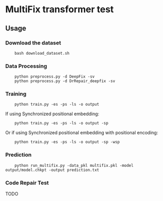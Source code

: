 # MultiFix transformer test

## Usage

### Download the dataset
```
    bash download_dataset.sh
```

### Data Processing
```
    python preprocess.py -d DeepFix -sv
    python preprocess.py -d DrRepair_deepfix -sv
```

### Training
```
    python train.py -es -ps -ls -o output
```

If using Synchronized positional embedding:
```
    python train.py -es -ps -ls -o output -sp
```

Or if using Synchronized positional embedding with positional encoding:
```
    python train.py -es -ps -ls -o output -sp -wsp
```

### Prediction
```
    python run_multifix.py -data_pkl multifix.pkl -model output/model.chkpt -output prediction.txt
```

### Code Repair Test
TODO
